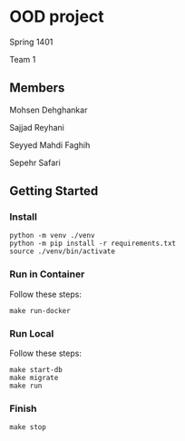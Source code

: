 # OOD project

Spring 1401

Team 1

## Members

Mohsen Dehghankar

Sajjad Reyhani

Seyyed Mahdi Faghih

Sepehr Safari

## Getting Started
### Install
```
python -m venv ./venv
python -m pip install -r requirements.txt
source ./venv/bin/activate
```

### Run in Container
Follow these steps:
```
make run-docker
```

### Run Local
Follow these steps:
```
make start-db
make migrate
make run
```

### Finish
```
make stop
```
